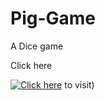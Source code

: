 # Pig-Game
A Dice game

Click here

[![Click here](http://img.youtube.com/vi/nX_inqaAzOI/0.jpg)](https://celebrated-cocada-cb84c3.netlify.app/) to visit)
